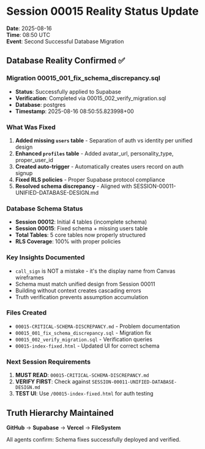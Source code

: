# Session 00015 Reality Status Update

**Date**: 2025-08-16  
**Time**: 08:50 UTC  
**Event**: Second Successful Database Migration

## Database Reality Confirmed ✅

### Migration 00015_001_fix_schema_discrepancy.sql
- **Status**: Successfully applied to Supabase
- **Verification**: Completed via 00015_002_verify_migration.sql
- **Database**: postgres
- **Timestamp**: 2025-08-16 08:50:55.823998+00

### What Was Fixed
1. **Added missing `users` table** - Separation of auth vs identity per unified design
2. **Enhanced `profiles` table** - Added avatar_url, personality_type, proper_user_id
3. **Created auto-trigger** - Automatically creates users record on auth signup
4. **Fixed RLS policies** - Proper Supabase protocol compliance
5. **Resolved schema discrepancy** - Aligned with SESSION-00011-UNIFIED-DATABASE-DESIGN.md

### Database Schema Status
- **Session 00012**: Initial 4 tables (incomplete schema)
- **Session 00015**: Fixed schema + missing users table
- **Total Tables**: 5 core tables now properly structured
- **RLS Coverage**: 100% with proper policies

### Key Insights Documented
- `call_sign` is NOT a mistake - it's the display name from Canvas wireframes
- Schema must match unified design from Session 00011
- Building without context creates cascading errors
- Truth verification prevents assumption accumulation

### Files Created
- `00015-CRITICAL-SCHEMA-DISCREPANCY.md` - Problem documentation
- `00015_001_fix_schema_discrepancy.sql` - Migration fix
- `00015_002_verify_migration.sql` - Verification queries
- `00015-index-fixed.html` - Updated UI for correct schema

### Next Session Requirements
1. **MUST READ**: `00015-CRITICAL-SCHEMA-DISCREPANCY.md` 
2. **VERIFY FIRST**: Check against `SESSION-00011-UNIFIED-DATABASE-DESIGN.md`
3. **TEST UI**: Use `/00015-index-fixed.html` for auth testing

## Truth Hierarchy Maintained
**GitHub** → **Supabase** → **Vercel** → **FileSystem**

All agents confirm: Schema fixes successfully deployed and verified.